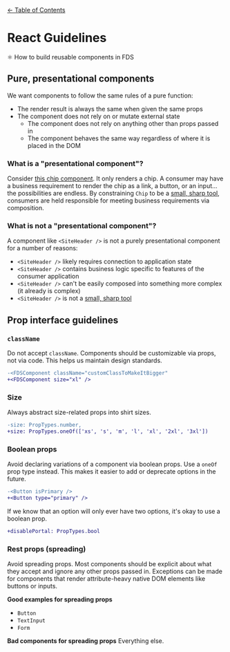 [&larr; Table of Contents](../CONTRIBUTING.md)

# React Guidelines
⚛️ How to build reusable components in FDS

## Pure, presentational components
We want components to follow the same rules of a pure function:

- The render result is always the same when given the same props
- The component does not rely on or mutate external state
  - The component does not rely on anything other than props passed in
  - The component behaves the same way regardless of where it is placed in the DOM

### What is a "presentational component"?
Consider [this chip component](http://mbootstrap.com/docs/forms/chips). It only renders a
chip. A consumer may have a business requirement to render the chip as a link, a button,
or an input... the possibilities are endless.
By constraining `Chip` to be a [small, sharp tool](./principles.md#small-sharp-tools),
consumers are held responsible for meeting business requirements via composition.

### What is **not** a "presentational component"?
A component like `<SiteHeader />` is not a purely presentational component for a number of
reasons:

- `<SiteHeader />` likely requires connection to application state
- `<SiteHeader />` contains business logic specific to features of the consumer application
- `<SiteHeader />` can't be easily composed into something more complex (it already is complex)
- `<SiteHeader />` is not a [small, sharp tool](./principles.md#small-sharp-tools)


## Prop interface guidelines

### `className`

Do not accept `className`. Components should be customizable via props, not via code. This
helps us maintain design standards.

```diff
-<FDSComponent className="customClassToMakeItBigger"
+<FDSComponent size="xl" />
```

### Size

Always abstract size-related props into shirt sizes.

```diff
-size: PropTypes.number,
+size: PropTypes.oneOf(['xs', 's', 'm', 'l', 'xl', '2xl', '3xl'])
```

### Boolean props

Avoid declaring variations of a component via boolean props. Use a `oneOf` prop type
instead. This makes it easier to add or deprecate options in the future.

```diff
-<Button isPrimary />
+<Button type="primary" />
```

If we know that an option will only ever have two options, it's okay to use a boolean
prop.

```diff
+disablePortal: PropTypes.bool
```

### Rest props (spreading)

Avoid spreading props. Most components should be explicit about what they accept and
ignore any other props passed in. Exceptions can be made for components that render
attribute-heavy native DOM elements like buttons or inputs.

**Good examples for spreading props**
- `Button`
- `TextInput`
- `Form`

**Bad components for spreading props**
Everything else.
